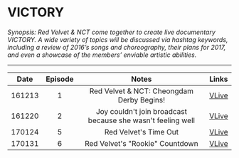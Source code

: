 # VICTORY
*Synopsis: Red Velvet & NCT come together to create live documentary VICTORY. A wide variety of topics will be discussed via hashtag keywords, including a review of 2016’s songs and choreography, their plans for 2017, and even a showcase of the members’ enviable artistic abilities.*
___

|  Date  | Episode |                            Notes                            |                   Links                   |
|:------:|:-------:|:-----------------------------------------------------------:|:-----------------------------------------:|
| 161213 |    1    |          Red Velvet & NCT: Cheongdam Derby Begins!          | [VLive](https://www.vlive.tv/video/18436) |
| 161220 |    2    | Joy couldn't join broadcast because she wasn't feeling well | [VLive](https://www.vlive.tv/video/19026) |
| 170124 |    5    |                    Red Velvet's Time Out                    | [VLive](https://www.vlive.tv/video/21235) |
| 170131 |    6    |               Red Velvet's "Rookie" Countdown               | [VLive](https://www.vlive.tv/video/21691) |